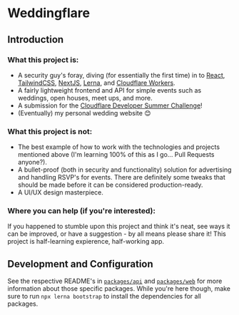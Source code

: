 # Weddingflare

## Introduction

### What this project is:

- A security guy's foray, diving (for essentially the first time) in to [React](https://reactjs.org/), [TailwindCSS](https://tailwindcss.com/), [NextJS](https://nextjs.org/), [Lerna](https://lerna.js.org/), and [Cloudflare Workers](https://workers.cloudflare.com/).
- A fairly lightweight frontend and API for simple events such as weddings, open houses, meet ups, and more.
- A submission for the [Cloudflare Developer Summer Challenge](https://challenge.developers.cloudflare.com/)!
- (Eventually) my personal wedding website 😊

### What this project is not:

- The best example of how to work with the technologies and projects mentioned above (I'm learning 100% of this as I go... Pull Requests anyone?).
- A bullet-proof (both in security and functionality) solution for advertising and handling RSVP's for events. There are definitely some tweaks that should be made before it can be considered production-ready.
- A UI/UX design masterpiece.

### Where you can help (if you're interested):

If you happened to stumble upon this project and think it's neat, see ways it can be improved, or have a suggestion - by all means please share it! This project is half-learning expierence, half-working app.

## Development and Configuration

See the respective README's in [`packages/api`](https://github.com/CS-5/weddingflare/tree/main/packages/api) and [`packages/web`](https://github.com/CS-5/weddingflare/tree/main/packages/web) for more information about those specific packages. While you're here though, make sure to run `npx lerna bootstrap` to install the dependencies for all packages.
